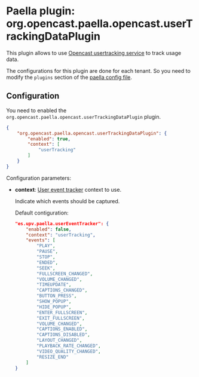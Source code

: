 Paella plugin: org.opencast.paella.opencast.userTrackingDataPlugin
=============================================================

This plugin allows to use [Opencast usertracking service](../../../../configuration/user-statistics.and.privacy.md)
to track usage data. 

The configurations for this plugin are done for each tenant. So you need to modify the `plugins`
section of the [paella config file](../configuration.md).


Configuration
-------------

You need to enabled the `org.opencast.paella.opencast.userTrackingDataPlugin` plugin.

```json
{
    "org.opencast.paella.opencast.userTrackingDataPlugin": {
        "enabled": true,
        "context": [
            "userTracking"
        ]
    }    
}
```

Configuration parameters:

- **context**: [User event tracker](https://github.com/polimediaupv/paella-user-tracking) context to use.

    Indicate which events should be captured.

    Default contiguration:
    ```json
    "es.upv.paella.userEventTracker": {
        "enabled": false,
        "context": "userTracking",
        "events": [
            "PLAY",
            "PAUSE",
            "STOP",
            "ENDED",
            "SEEK",
            "FULLSCREEN_CHANGED",
            "VOLUME_CHANGED",
            "TIMEUPDATE",
            "CAPTIONS_CHANGED",
            "BUTTON_PRESS",
            "SHOW_POPUP",
            "HIDE_POPUP",
            "ENTER_FULLSCREEN",
            "EXIT_FULLSCREEN",
            "VOLUME_CHANGED",
            "CAPTIONS_ENABLED",
            "CAPTIONS_DISABLED",
            "LAYOUT_CHANGED",
            "PLAYBACK_RATE_CHANGED",
            "VIDEO_QUALITY_CHANGED",
            "RESIZE_END"
        ]
    }
    ```
    


